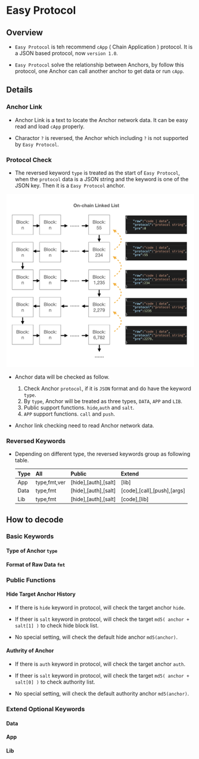 # Easy Protocol

## Overview

* `Easy Protocol` is teh recommend `cApp` ( Chain Application ) protocol. It is a JSON based protocol, now `version 1.0`.

* `Easy Protocol` solve the relationship between Anchors, by follow this protocol, one Anchor can call another anchor to get data or run `cApp`.

## Details

### Anchor Link

* Anchor Link is a text to locate the Anchor network data. It can be easy read and load `cApp` properly.

* Charactor `?` is reversed, the Anchor which including `?` is not supported by `Easy Protocol`.

### Protocol Check

* The reversed keyword `type` is treated as the start of `Easy Protocol`, when the `protocol` data is a JSON string and the keyword is one of the JSON key. Then it is a `Easy Protocol` anchor.

![Easy Protocol Decode Map](../images/on_chain_linked_list.png)

* Anchor data will be checked as follow. 

    1. Check Anchor `protocol`, if it is `JSON` format and do have the keyword `type`.
    2. By `type`, Anchor will be treated as three types, `DATA`, `APP` and `LIB`.
    3. Public support functions. `hide`,`auth` and `salt`.
    4. `APP` support functions. `call` and `push`.

* Anchor link checking need to read Anchor network data.

### Reversed Keywords

* Depending on different type, the reversed keywords group as following table.

    | Type | All | Public | Extend |
    | ------ | ----------- |----------- |----------- |
    | App | type,fmt,ver| [hide],[auth],[salt] | [lib] |
    | Data | type,fmt|[hide],[auth],[salt]|[code],[call],[push],[args]|
    | Lib | type,fmt | [hide],[auth],[salt]| [code],[lib] |

## How to decode

### Basic Keywords

#### Type of Anchor `type`

#### Format of Raw Data `fmt`

### Public Functions

#### Hide Target Anchor History

* If there is `hide` keyword in protocol, will check the target anchor `hide`.

* If theer is `salt` keyword in protocol, will check the target `md5( anchor + salt[1] )` to check hide block list.

* No special setting, will check the default hide anchor `md5(anchor)`.

#### Authrity of Anchor

* If there is `auth` keyword in protocol, will check the target anchor `auth`.

* If theer is `salt` keyword in protocol, will check the target `md5( anchor + salt[0] )` to check authority list.

* No special setting, will check the default authority anchor `md5(anchor)`.

### Extend Optional Keywords

#### Data

#### App

#### Lib